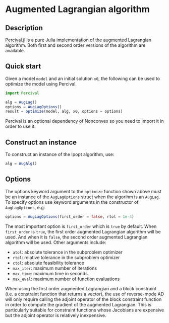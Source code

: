# Augmented Lagrangian algorithm

## Description

[Percival.jl](https://github.com/JuliaSmoothOptimizers/Percival.jl) is a pure Julia implementation of the augmented Lagrangian algorithm. Both first and second order versions of the algorithm are available.

## Quick start

Given a model `model` and an initial solution `x0`, the following can be used to optimize the model using Percival.
```julia
import Percival

alg = AugLag()
options = AugLagOptions()
result = optimize(model, alg, x0, options = options)
```
Percival is an optional dependency of Nonconvex so you need to import it in order to use it.

## Construct an instance

To construct an instance of the Ipopt algorithm, use:
```julia
alg = AugAlg()
```

## Options

The options keyword argument to the `optimize` function shown above must be an instance of the `AugLagOptions` struct when the algorihm is an `AugLag`. To specify options use keyword arguments in the constructor of `AugLagOptions`, e.g:
```julia
options = AugLagOptions(first_order = false, rtol = 1e-4)
```
The most important option is `first_order` which is `true` by default. When `first_order` is `true`, the first order augmented Lagrangian algorithm will be used. And when it is `false`, the second order augmented Lagrangian algorithm will be used. Other arguments include:
- `atol`: absolute tolerance in the subproblem optimizer
- `rtol`: relative tolerance in the subproblem optimizer
- `ctol`: absolute feasibility tolerance
- `max_iter`: maximum number of iterations
- `max_time`: maximum time in seconds
- `max_eval`: maximum number of function evaluations

When using the first order augmented Lagrangian and a block constraint (i.e. a constraint function that returns a vector), the use of reverse-mode AD will only require calling the adjoint operator of the block constraint function in order to compute the gradient of the augmented Lagrangian. This is particularly suitable for constraint functions whose Jacobians are expensive but the adjoint operator is relatively inexpensive.
